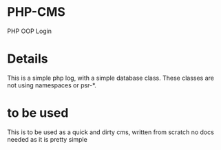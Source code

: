 # PHP-CMS
PHP OOP Login 

# Details

This is a simple php log, with a simple database class. These classes are not using namespaces or psr-*. 

# to be used

This is to be used as a quick and dirty cms, written from scratch no docs needed as it is pretty simple
